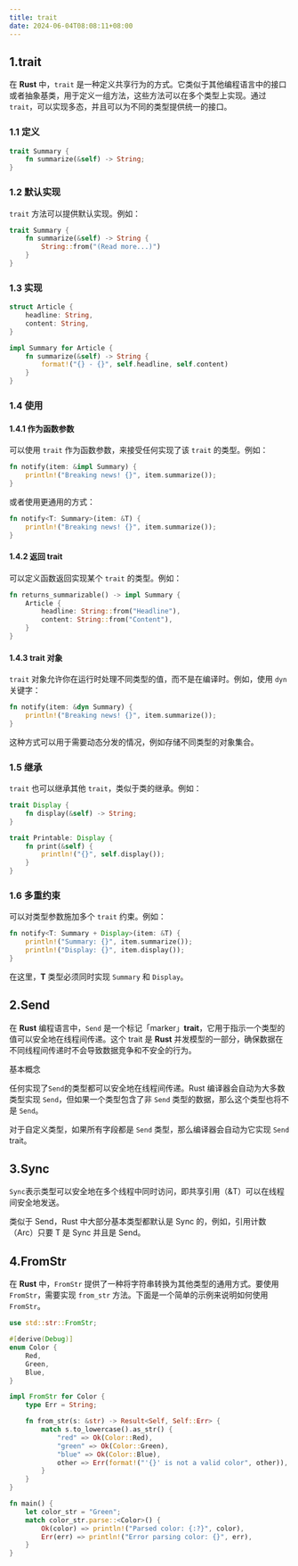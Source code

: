```yaml
---
title: trait
date: 2024-06-04T08:08:11+08:00
---
```


## 1.trait

在 **Rust** 中，`trait` 是一种定义共享行为的方式。它类似于其他编程语言中的接口或者抽象基类，用于定义一组方法，这些方法可以在多个类型上实现。通过 `trait`，可以实现多态，并且可以为不同的类型提供统一的接口。

### 1.1 定义

```rust
trait Summary {
    fn summarize(&self) -> String;
}
```

### 1.2 默认实现

`trait` 方法可以提供默认实现。例如：

```rust
trait Summary {
    fn summarize(&self) -> String {
        String::from("(Read more...)")
    }
}
```

### 1.3 实现

```rust
struct Article {
    headline: String,
    content: String,
}

impl Summary for Article {
    fn summarize(&self) -> String {
        format!("{} - {}", self.headline, self.content)
    }
}
```

### 1.4 使用

#### 1.4.1 作为函数参数

可以使用 `trait` 作为函数参数，来接受任何实现了该 `trait` 的类型。例如：

```rust
fn notify(item: &impl Summary) {
    println!("Breaking news! {}", item.summarize());
}
```

或者使用更通用的方式：

```rust
fn notify<T: Summary>(item: &T) {
    println!("Breaking news! {}", item.summarize());
}
```

#### 1.4.2 返回 trait

可以定义函数返回实现某个 `trait` 的类型。例如：

```rust
fn returns_summarizable() -> impl Summary {
    Article {
        headline: String::from("Headline"),
        content: String::from("Content"),
    }
}
```

#### 1.4.3 trait 对象

`trait` 对象允许你在运行时处理不同类型的值，而不是在编译时。例如，使用 `dyn` 关键字：

```rust
fn notify(item: &dyn Summary) {
    println!("Breaking news! {}", item.summarize());
}
```

这种方式可以用于需要动态分发的情况，例如存储不同类型的对象集合。

### 1.5 继承

`trait` 也可以继承其他 `trait`，类似于类的继承。例如：

```rust
trait Display {
    fn display(&self) -> String;
}

trait Printable: Display {
    fn print(&self) {
        println!("{}", self.display());
    }
}
```

### 1.6 多重约束

可以对类型参数施加多个 `trait` 约束。例如：

```rust
fn notify<T: Summary + Display>(item: &T) {
    println!("Summary: {}", item.summarize());
    println!("Display: {}", item.display());
}
```

在这里，**T** 类型必须同时实现 `Summary` 和 `Display`。

## 2.Send

在 **Rust** 编程语言中，`Send` 是一个标记「marker」**trait**，它用于指示一个类型的值可以安全地在线程间传递。这个 trait 是 **Rust** 并发模型的一部分，确保数据在不同线程间传递时不会导致数据竞争和不安全的行为。

基本概念

任何实现了`Send`的类型都可以安全地在线程间传递。Rust 编译器会自动为大多数类型实现 `Send`，但如果一个类型包含了非 `Send` 类型的数据，那么这个类型也将不是 `Send`。

对于自定义类型，如果所有字段都是 `Send` 类型，那么编译器会自动为它实现 `Send` trait。

## 3.Sync

`Sync`表示类型可以安全地在多个线程中同时访问，即共享引用（&T）可以在线程间安全地发送。

类似于 Send，Rust 中大部分基本类型都默认是 Sync 的，例如，引用计数（Arc<T>）只要 T 是 Sync 并且是 Send。

## 4.FromStr

在 **Rust** 中，`FromStr` 提供了一种将字符串转换为其他类型的通用方式。要使用 `FromStr`，需要实现 `from_str` 方法。下面是一个简单的示例来说明如何使用 `FromStr`。

```rust
use std::str::FromStr;

#[derive(Debug)]
enum Color {
    Red,
    Green,
    Blue,
}

impl FromStr for Color {
    type Err = String;

    fn from_str(s: &str) -> Result<Self, Self::Err> {
        match s.to_lowercase().as_str() {
            "red" => Ok(Color::Red),
            "green" => Ok(Color::Green),
            "blue" => Ok(Color::Blue),
            other => Err(format!("'{}' is not a valid color", other)),
        }
    }
}

fn main() {
    let color_str = "Green";
    match color_str.parse::<Color>() {
        Ok(color) => println!("Parsed color: {:?}", color),
        Err(err) => println!("Error parsing color: {}", err),
    }
}
```
